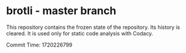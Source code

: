 # brotli - master branch

This repository contains the frozen state of the repository.
Its history is cleared. It is used only for static code
analysis with Codacy.

Commit Time: 1720226799